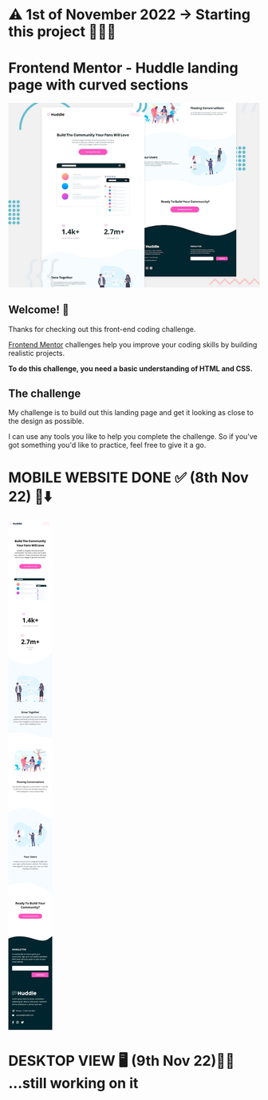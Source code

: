 # ⚠️ 1st of November 2022 -> Starting this project 🧑‍💻📝

# Frontend Mentor - Huddle landing page with curved sections

![Header/intro section for the Huddle landing page with curved sections](./design/desktop-preview.jpg)

## Welcome! 👋

Thanks for checking out this front-end coding challenge.

[Frontend Mentor](https://www.frontendmentor.io) challenges help you improve your coding skills by building realistic projects.

**To do this challenge, you need a basic understanding of HTML and CSS.**

## The challenge

My challenge is to build out this landing page and get it looking as close to the design as possible.

I can use any tools you like to help you complete the challenge. So if you've got something you'd like to practice, feel free to give it a go.

# MOBILE WEBSITE DONE ✅ (8th Nov 22) 📱⬇️
<img src="mobile_08-11-2022.png">

# DESKTOP VIEW 🖥️ (9th Nov 22)🧑‍💻 ...still working on it
